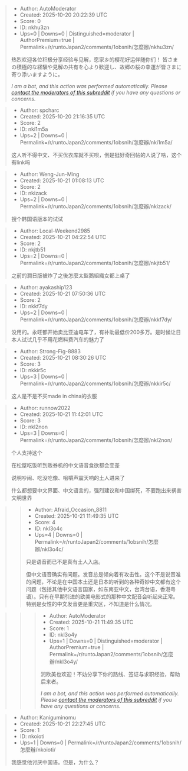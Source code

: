 > - Author: AutoModerator
> - Created: 2025-10-20 20:22:39 UTC
> - Score: 0
> - ID: nkhu3zn
> - Ups=0 | Downs=0 | Distinguished=moderator | AuthorPremium=true | Permalink=/r/runtoJapan2/comments/1obsnih/怎麼辦/nkhu3zn/
>
> 热烈欢迎各位积极分享经验与见解，愿家乡的樱花好运伴随你们！
> 皆さまの積極的な経験や見解の共有を心より歓迎し、故郷の桜の幸運が皆さまに寄り添いますように。
> 
> *I am a bot, and this action was performed automatically. Please [contact the moderators of this subreddit](/message/compose/?to=/r/runtoJapan2) if you have any questions or concerns.*

> - Author: spcharc
> - Created: 2025-10-20 21:16:35 UTC
> - Score: 2
> - ID: nki1m5a
> - Ups=2 | Downs=0 | Permalink=/r/runtoJapan2/comments/1obsnih/怎麼辦/nki1m5a/
>
> 这人听不得中文、不买优衣库就不买呗，倒是挺好奇回帖的人说了啥，这个有link吗

> - Author: Weng-Jun-Ming
> - Created: 2025-10-21 01:08:13 UTC
> - Score: 2
> - ID: nkizack
> - Ups=2 | Downs=0 | Permalink=/r/runtoJapan2/comments/1obsnih/怎麼辦/nkizack/
>
> 搜个韩国语版本的试试

> - Author: Local-Weekend2985
> - Created: 2025-10-21 04:22:54 UTC
> - Score: 2
> - ID: nkjtb51
> - Ups=2 | Downs=0 | Permalink=/r/runtoJapan2/comments/1obsnih/怎麼辦/nkjtb51/
>
> 之前的潤日版被炸了之後怎麼太監鵝組織女都上桌了

> - Author: ayakaship123
> - Created: 2025-10-21 07:50:36 UTC
> - Score: 2
> - ID: nkkf7dy
> - Ups=2 | Downs=0 | Permalink=/r/runtoJapan2/comments/1obsnih/怎麼辦/nkkf7dy/
>
> 没用的。永旺都开始卖比亚迪电车了，有补助最低价200多万。是时候让日本人试试几乎不用花燃料费汽车的魅力了

> - Author: Strong-Fig-8883
> - Created: 2025-10-21 08:30:26 UTC
> - Score: 3
> - ID: nkkir5c
> - Ups=3 | Downs=0 | Permalink=/r/runtoJapan2/comments/1obsnih/怎麼辦/nkkir5c/
>
> 这人是不是不买made in china的衣服

> - Author: runnow2022
> - Created: 2025-10-21 11:42:01 UTC
> - Score: 3
> - ID: nkl2non
> - Ups=3 | Downs=0 | Permalink=/r/runtoJapan2/comments/1obsnih/怎麼辦/nkl2non/
>
> 个人支持这个
> 
> 
> 在松屋吃饭听到贩券机的中文语音食欲都会变差
> 
> 
> 说明吵闹、吃没吃像、咀嚼声震天响的土人进来了
> 
> 什么都想要中文界面、中文语言的，强烈建议和中国绑死，不要跑出来祸害文明世界

>> - Author: Afraid_Occasion_8811
>> - Created: 2025-10-21 11:49:35 UTC
>> - Score: 4
>> - ID: nkl3o4c
>> - Ups=4 | Downs=0 | Permalink=/r/runtoJapan2/comments/1obsnih/怎麼辦/nkl3o4c/
>>
>> 只是语音而已不是真有土人入店。
>> 
>> 但中文语音确实有问题。发音总是倾向着有攻击性。这个不是说音准的问题，不论是在中国本土还是日本的听到的各种奇妙中文都有这个问题（包括其他中文语言国家，如东南亚中文，台湾台语，香港粤语）。只有在早期引进的欧美电影式的那种中文配音会听起来正常。特别是女性的中文发音更是重灾区，不知道是什么情况。

>>> - Author: AutoModerator
>>> - Created: 2025-10-21 11:49:35 UTC
>>> - Score: 1
>>> - ID: nkl3o4y
>>> - Ups=1 | Downs=0 | Distinguished=moderator | AuthorPremium=true | Permalink=/r/runtoJapan2/comments/1obsnih/怎麼辦/nkl3o4y/
>>>
>>> 润欧美也欢迎！不妨分享下你的路线、签证与求职经验，帮助后来者。
>>> 
>>> 
>>> *I am a bot, and this action was performed automatically. Please [contact the moderators of this subreddit](/message/compose/?to=/r/runtoJapan2) if you have any questions or concerns.*

> - Author: Kaniguminomu
> - Created: 2025-10-21 22:27:45 UTC
> - Score: 1
> - ID: nkoioti
> - Ups=1 | Downs=0 | Permalink=/r/runtoJapan2/comments/1obsnih/怎麼辦/nkoioti/
>
> 我感觉他讨厌中国语。但是，为什么？
